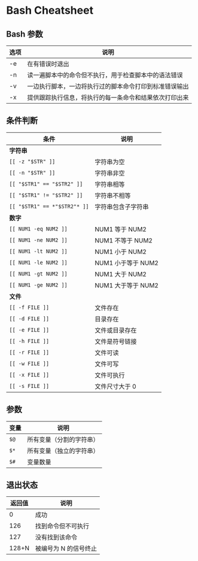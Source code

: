 # Bash Cheatsheet

## Bash 参数

| 选项 | 说明                                                   |
| ---- | ------------------------------------------------------ |
| -e   | 在有错误时退出                                         |
| -n   | 读一遍脚本中的命令但不执行，用于检查脚本中的语法错误   |
| -v   | 一边执行脚本，一边将执行过的脚本命令打印到标准错误输出 |
| -x   | 提供跟踪执行信息，将执行的每一条命令和结果依次打印出来 |

## 条件判断

| 条件                         | 说明               |
| ---------------------------- | ------------------ |
| **字符串**                   |                    |
| `[[ -z "$STR" ]]`            | 字符串为空         |
| `[[ -n "$STR" ]]`            | 字符串非空         |
| `[[ "$STR1" == "$STR2" ]]`   | 字符串相等         |
| `[[ "$STR1" != "$STR2" ]]`   | 字符串不相等       |
| `[[ "$STR1" == *"$STR2"* ]]` | 字符串包含子字符串 |
| **数字**                     |                    |
| `[[ NUM1 -eq NUM2 ]]`        | NUM1 等于 NUM2     |
| `[[ NUM1 -ne NUM2 ]]`        | NUM1 不等于 NUM2   |
| `[[ NUM1 -lt NUM2 ]]`        | NUM1 小于 NUM2     |
| `[[ NUM1 -le NUM2 ]]`        | NUM1 小于等于 NUM2 |
| `[[ NUM1 -gt NUM2 ]]`        | NUM1 大于 NUM2     |
| `[[ NUM1 -ge NUM2 ]]`        | NUM1 大于等于 NUM2 |
| **文件**                     |                    |
| `[[ -f FILE ]]`              | 文件存在           |
| `[[ -d FILE ]]`              | 目录存在           |
| `[[ -e FILE ]]`              | 文件或目录存在     |
| `[[ -h FILE ]]`              | 文件是符号链接     |
| `[[ -r FILE ]]`              | 文件可读           |
| `[[ -w FILE ]]`              | 文件可写           |
| `[[ -x FILE ]]`              | 文件可执行         |
| `[[ -s FILE ]]`              | 文件尺寸大于 0     |

## 参数

| 变量 | 说明                     |
| ---- | ------------------------ |
| `$@` | 所有变量（分割的字符串） |
| `$*` | 所有变量（独立的字符串） |
| `$#` | 变量数量                 |

## 退出状态

| 返回值 | 说明                  |
| ------ | --------------------- |
| 0      | 成功                  |
| 126    | 找到命令但不可执行    |
| 127    | 没有找到该命令        |
| 128+N  | 被编号为 N 的信号终止 |
